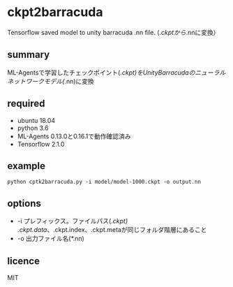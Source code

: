 # ckpt2barracuda
Tensorflow saved model to unity barracuda .nn file. (*.ckptから*.nnに変換）

## summary
ML-Agentsで学習したチェックポイント(*.ckpt)をUnityBarracudaのニューラルネットワークモデル(*.nn)に変換

## required
* ubuntu 18.04
* python 3.6
* ML-Agents 0.13.0と0.16.1で動作確認済み 
* Tensorflow 2.1.0

## example
```
python cptk2barracuda.py -i model/model-1000.ckpt -o output.nn
```

## options
* -i プレフィックス。ファイルパス(*.ckpt) .ckpt.data*、.ckpt.index、.ckpt.metaが同じフォルダ階層にあること
* -o 出力ファイル名(*.nn)

## licence
MIT
